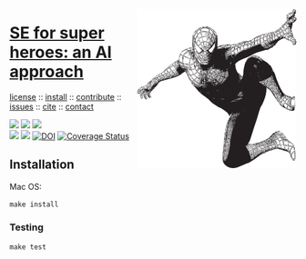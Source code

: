 <a class=sehero name=top><img align=right width=280 src="docs/assets/img/spiderman.png">
<h1><a href="/README.md#top">SE for super heroes: an AI approach</a></h1> 
<p> <a
href="https://github.com/sehero/lua/blob/master/LICENSE">license</a> :: <a
href="https://github.com/sehero/lua/blob/master/INSTALL.md#top">install</a> :: <a
href="https://github.com/sehero/lua/blob/master/CODE_OF_CONDUCT.md#top">contribute</a> :: <a
href="https://github.com/sehero/lua/issues">issues</a> :: <a
href="https://github.com/sehero/lua/blob/master/CITATION.md#top">cite</a> :: <a
href="https://github.com/sehero/lua/blob/master/CONTACT.md#top">contact</a> </p><p> 
<img src="https://img.shields.io/badge/license-mit-red">   
<img src="https://img.shields.io/badge/language-lua-orange">    
<img src="https://img.shields.io/badge/purpose-ai,se-blueviolet"><br>
<img src="https://img.shields.io/badge/platform-mac,*nux-informational">
<a href="https://travis-ci.org/github/sehero/lua"><img 
src="https://travis-ci.org/sehero/lua.svg?branch=master"></a>
<a href="https://zenodo.org/badge/latestdoi/263210595"><img src="https://zenodo.org/badge/263210595.svg" alt="DOI"></a>
<a href='https://coveralls.io/github/sehero/lua?branch=master'><img src='https://coveralls.io/repos/github/sehero/lua/badge.svg?branch=master' alt='Coverage Status' /></a></p>



## Installation

Mac OS:

```
make install
```

### Testing

```
make test
```
